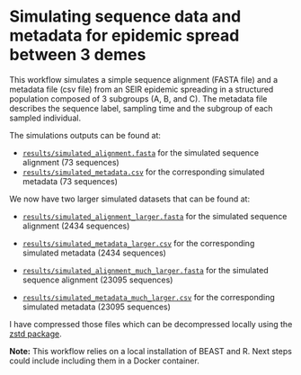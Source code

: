 # Simulating sequence data and metadata for epidemic spread between 3 demes

This workflow simulates a simple sequence alignment (FASTA file) and a metadata file (csv file) from an SEIR epidemic spreading in a structured population composed of 3 subgroups (A, B, and C).
The metadata file describes the sequence label, sampling time and the subgroup of each sampled individual. 

The simulations outputs can be found at:
- [`results/simulated_alignment.fasta`](https://github.com/blab/ai-phylogeo/blob/main/simulations/results/simulated_alignment.fasta) for the simulated sequence alignment (73 sequences)
- [`results/simulated_metadata.csv`](https://github.com/blab/ai-phylogeo/blob/main/simulations/results/simulated_metadata.csv) for the corresponding simulated metadata (73 sequences)

We now have two larger simulated datasets that can be found at:
- [`results/simulated_alignment_larger.fasta`](https://github.com/blab/ai-phylogeo/blob/main/simulations/results/simulated_alignment_larger.fasta) for the simulated sequence alignment (2434 sequences)
- [`results/simulated_metadata_larger.csv`](https://github.com/blab/ai-phylogeo/blob/main/simulations/results/simulated_metadata_larger.csv) for the corresponding simulated metadata (2434 sequences)

- [`results/simulated_alignment_much_larger.fasta`](https://github.com/blab/ai-phylogeo/blob/main/simulations/results/simulated_alignment_much_larger.fasta) for the simulated sequence alignment (23095 sequences)
- [`results/simulated_metadata_much_larger.csv`](https://github.com/blab/ai-phylogeo/blob/main/simulations/results/simulated_metadata_much_larger.csv) for the corresponding simulated metadata (23095 sequences)

I have compressed those files which can be decompressed locally using the [zstd package](https://www.mankier.com/1/zstd). 

**Note:** This workflow relies on a local installation of BEAST and R. Next steps could include including them in a Docker container.